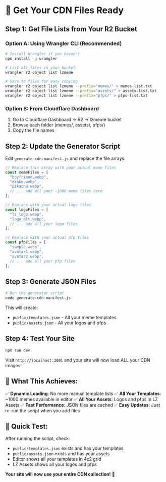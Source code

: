 # 🚀 Get Your CDN Files Ready

## Step 1: Get File Lists from Your R2 Bucket

### Option A: Using Wrangler CLI (Recommended)
```bash
# Install Wrangler if you haven't
npm install -g wrangler

# List all files in your bucket
wrangler r2 object list lzmeme

# Save to files for easy copying
wrangler r2 object list lzmeme --prefix="memes/" > memes-list.txt
wrangler r2 object list lzmeme --prefix="assets/" > assets-list.txt  
wrangler r2 object list lzmeme --prefix="pfps/" > pfps-list.txt
```

### Option B: From Cloudflare Dashboard
1. Go to Cloudflare Dashboard → R2 → lzmeme bucket
2. Browse each folder (memes/, assets/, pfps/)
3. Copy the file names

## Step 2: Update the Generator Script

Edit `generate-cdn-manifest.js` and replace the file arrays:

```javascript
// Replace this array with your actual meme files
const memeFiles = [
  "boyfriend.webp",
  "drake.webp",
  "pikachu.webp",
  // ... add all your ~1000 meme files here
];

// Replace with your actual logo files
const logoFiles = [
  "lz_logo.webp",
  "logo_alt.webp", 
  // ... add all your logo files
];

// Replace with your actual pfp files
const pfpFiles = [
  "sample.webp",
  "avatar1.webp",
  "avatar2.webp",
  // ... add all your pfp files
];
```

## Step 3: Generate JSON Files

```bash
# Run the generator script
node generate-cdn-manifest.js
```

This will create:
- `public/templates.json` - All your meme templates
- `public/assets.json` - All your logos and pfps

## Step 4: Test Your Site

```bash
npm run dev
```

Visit `http://localhost:3001` and your site will now load ALL your CDN images!

## 🎯 What This Achieves:

✅ **Dynamic Loading**: No more manual template lists
✅ **All Your Templates**: ~1000 memes available in editor
✅ **All Your Assets**: Logos and pfps in LZ Assets
✅ **Fast Performance**: JSON files are cached
✅ **Easy Updates**: Just re-run the script when you add files

## 🔧 Quick Test:

After running the script, check:
- `public/templates.json` exists and has your templates
- `public/assets.json` exists and has your assets
- Editor shows all your templates in 4x2 grid
- LZ Assets shows all your logos and pfps

**Your site will now use your entire CDN collection!** 🎉 